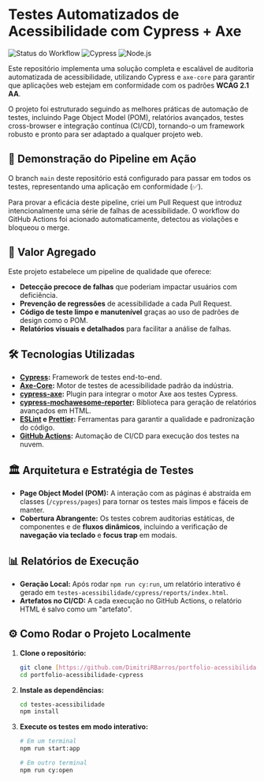 # Testes Automatizados de Acessibilidade com Cypress + Axe

![Status do Workflow](https://img.shields.io/github/actions/workflow/status/DimitriRBarros/portfolio-acessibilidade-cypress/accessibility-check.yml?branch=main&style=for-the-badge&logo=githubactions&logoColor=white)
![Cypress](https://img.shields.io/badge/Cypress-13.9.0-blue?style=for-the-badge&logo=cypress&logoColor=white)
![Node.js](https://img.shields.io/badge/Node.js-18.x-green?style=for-the-badge&logo=node.js&logoColor=white)

Este repositório implementa uma solução completa e escalável de auditoria automatizada de acessibilidade, utilizando Cypress e `axe-core` para garantir que aplicações web estejam em conformidade com os padrões **WCAG 2.1 AA**.

O projeto foi estruturado seguindo as melhores práticas de automação de testes, incluindo Page Object Model (POM), relatórios avançados, testes cross-browser e integração contínua (CI/CD), tornando-o um framework robusto e pronto para ser adaptado a qualquer projeto web.

## 🔬 Demonstração do Pipeline em Ação

O branch `main` deste repositório está configurado para passar em todos os testes, representando uma aplicação em conformidade (✅).

Para provar a eficácia deste pipeline, criei um Pull Request que introduz intencionalmente uma série de falhas de acessibilidade. O workflow do GitHub Actions foi acionado automaticamente, detectou as violações e bloqueou o merge.

## 🚀 Valor Agregado

Este projeto estabelece um pipeline de qualidade que oferece:
- **Detecção precoce de falhas** que poderiam impactar usuários com deficiência.
- **Prevenção de regressões** de acessibilidade a cada Pull Request.
- **Código de teste limpo e manutenível** graças ao uso de padrões de design como o POM.
- **Relatórios visuais e detalhados** para facilitar a análise de falhas.

## 🛠️ Tecnologias Utilizadas
- **[Cypress](https://www.cypress.io/):** Framework de testes end-to-end.
- **[Axe-Core](https://github.com/dequelabs/axe-core):** Motor de testes de acessibilidade padrão da indústria.
- **[cypress-axe](https://github.com/component-driven/cypress-axe):** Plugin para integrar o motor Axe aos testes Cypress.
- **[cypress-mochawesome-reporter](https://github.com/LironEr/cypress-mochawesome-reporter):** Biblioteca para geração de relatórios avançados em HTML.
- **[ESLint](https://eslint.org/) e [Prettier](https://prettier.io/):** Ferramentas para garantir a qualidade e padronização do código.
- **[GitHub Actions](https://github.com/features/actions):** Automação de CI/CD para execução dos testes na nuvem.

## 🏛️ Arquitetura e Estratégia de Testes

- **Page Object Model (POM):** A interação com as páginas é abstraída em classes (`/cypress/pages`) para tornar os testes mais limpos e fáceis de manter.
- **Cobertura Abrangente:** Os testes cobrem auditorias estáticas, de componentes e de **fluxos dinâmicos**, incluindo a verificação de **navegação via teclado** e **focus trap** em modais.

## 📊 Relatórios de Execução

- **Geração Local:** Após rodar `npm run cy:run`, um relatório interativo é gerado em `testes-acessibilidade/cypress/reports/index.html`.
- **Artefatos no CI/CD:** A cada execução no GitHub Actions, o relatório HTML é salvo como um "artefato".

## ⚙️ Como Rodar o Projeto Localmente

1.  **Clone o repositório:**
    ```bash
    git clone [https://github.com/DimitriRBarros/portfolio-acessibilidade-cypress.git](https://github.com/DimitriRBarros/portfolio-acessibilidade-cypress.git)
    cd portfolio-acessibilidade-cypress
    ```
2.  **Instale as dependências:**
    ```bash
    cd testes-acessibilidade
    npm install
    ```
3.  **Execute os testes em modo interativo:**
    ```bash
    # Em um terminal
    npm run start:app

    # Em outro terminal
    npm run cy:open
    ```
